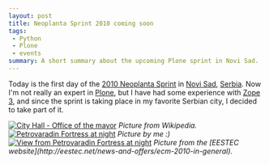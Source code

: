 ```yaml
---
layout: post
title: Neoplanta Sprint 2010 coming soon
tags:
 - Python
 - Plone
 - events
summary: A short summary about the upcoming Plone sprint in Novi Sad.
---
```


Today is the first day of the [2010 Neoplanta
Sprint](http://www.coactivate.org/projects/neoplanta-sprint) in [Novi
Sad](http://en.wikipedia.org/wiki/Novi_Sad),
[Serbia](http://en.wikipedia.org/wiki/Serbia). Now I'm not really an expert in
[Plone](http://plone.org/), but I have had some experience with [Zope
3](http://www.zope.org/Products/Zope3), and since the sprint is taking place in
my favorite Serbian city, I decided to take part of it.

<div class="center">
  <a href="http://en.wikipedia.org/wiki/File:NoviSadCityHall.jpg"><img src="http://upload.wikimedia.org/wikipedia/en/thumb/b/bd/NoviSadCityHall.jpg/250px-NoviSadCityHall.jpg" alt="City Hall - Office of the mayor"/></a>
  <em>Picture from Wikipedia.</em>
</div>

<div class="center">
  <a href="http://lh5.ggpht.com/_ECkYvml2zGc/S1m_TclasrI/AAAAAAAAPsM/uuzkkY6VcLo/tvrdava-at-night.png.jpg"><img src="http://lh5.ggpht.com/_ECkYvml2zGc/S1m_TclasrI/AAAAAAAACnA/lfF2CR7sNWs/s800/tvrdava-at-night.png.jpg" alt="Petrovaradin Fortress at night"/></a>
  <em>Picture by me :)</em>
</div>

<div class="center">
  <a href="http://eestec.net/news-and-offers/ecm-2010-in-general"><img src="http://eestec.net/news-and-offers/novisadnocu.jpg/image_large" alt="View from Petrovaradin Fortress at night"/></a>
  <em>Picture from the [EESTEC website](http://eestec.net/news-and-offers/ecm-2010-in-general).</em>
</div>
